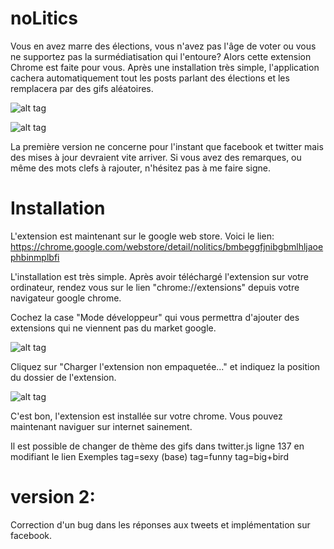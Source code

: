 # noLitics

Vous en avez marre des élections, vous n'avez pas l'âge de voter ou vous ne supportez pas la surmédiatisation qui l'entoure? Alors cette extension Chrome est faite pour vous. Après une installation très simple, l'application cachera automatiquement tout les posts parlant des élections et les remplacera par des gifs aléatoires.

![alt tag](https://github.com/leandrg/noLitics/blob/master/readmeImage/screen.png)

![alt tag](https://github.com/leandrg/noLitics/blob/master/readmeImage/fb.png)

La première version ne concerne pour l'instant que facebook et twitter mais des mises à jour devraient vite arriver.
Si vous avez des remarques, ou même des mots clefs à rajouter, n'hésitez pas à me faire signe.

# Installation

L'extension est maintenant sur le google web store. Voici le lien:
https://chrome.google.com/webstore/detail/nolitics/bmbeggfjnibgbmlhljaoephbinmplbfi

L'installation est très simple. Après avoir téléchargé l'extension sur votre ordinateur, rendez vous sur le lien "chrome://extensions" depuis votre navigateur google chrome.

Cochez la case "Mode développeur" qui vous permettra d'ajouter des extensions qui ne viennent pas du market google.

![alt tag](https://raw.githubusercontent.com/leandrg/noLitics/master/readmeImage/dev.png)

Cliquez sur "Charger l'extension non empaquetée..." et indiquez la position du dossier de l'extension.

![alt tag](https://github.com/leandrg/noLitics/blob/master/readmeImage/charge.png)

C'est bon, l'extension est installée sur votre chrome. Vous pouvez maintenant naviguer sur internet sainement.

Il est possible de changer de thème des gifs dans twitter.js ligne 137 en modifiant le lien
Exemples
  tag=sexy (base)
  tag=funny
  tag=big+bird


# version 2:
Correction d'un bug dans les réponses aux tweets et implémentation sur facebook.
